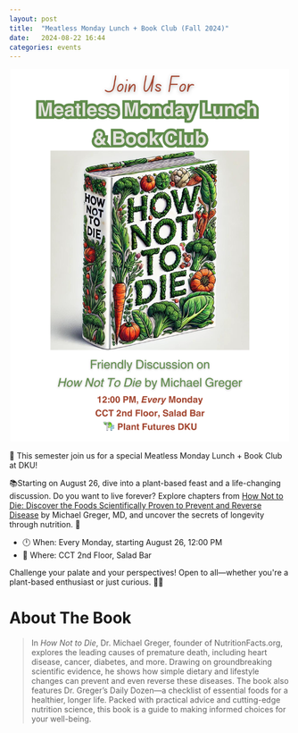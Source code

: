 ```yaml
---
layout: post
title:  "Meatless Monday Lunch + Book Club (Fall 2024)"
date:   2024-08-22 16:44
categories: events
---
```


<center>
    <img src="/images/2024/Meatless-Monday-2024-Fall-v2.png" width="500" alt="Poster of Meatless Monday" />
</center>

🌿 This semester join us for a special Meatless Monday Lunch + Book Club at DKU! 

📚Starting on August 26, dive into a plant-based feast and a life-changing discussion. Do
you want to live forever? Explore chapters from [How Not to Die: Discover the Foods
Scientifically Proven to Prevent and Reverse Disease](https://www.goodreads.com/book/show/25663961-how-not-to-die) by Michael Greger, MD, and
uncover the secrets of longevity through nutrition. 🥗

* 🕛 When: Every Monday, starting August 26, 12:00 PM
* 📍 Where: CCT 2nd Floor, Salad Bar

Challenge your palate and your perspectives! Open to all—whether you're a plant-based
enthusiast or just curious. 📖💚

# About The Book

> In *How Not to Die*, Dr. Michael Greger, founder of NutritionFacts.org, explores the
> leading causes of premature death, including heart disease, cancer, diabetes, and more.
> Drawing on groundbreaking scientific evidence, he shows how simple dietary and lifestyle
> changes can prevent and even reverse these diseases. The book also features Dr. Greger’s
> Daily Dozen—a checklist of essential foods for a healthier, longer life. Packed with
> practical advice and cutting-edge nutrition science, this book is a guide to making
> informed choices for your well-being.
